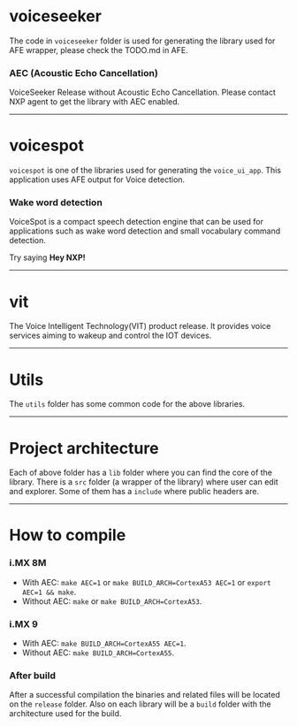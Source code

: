 # voiceseeker
 
The code in `voiceseeker` folder is used for generating the
library used for AFE wrapper, please check the TODO.md in AFE.

### AEC (Acoustic Echo Cancellation)

VoiceSeeker Release without Acoustic Echo Cancellation. Please contact NXP
agent to get the library with AEC enabled.

---

# voicespot

`voicespot` is one of the libraries used for generating the `voice_ui_app`.
This application uses AFE output for Voice detection.
 
### Wake word detection

VoiceSpot is a compact speech detection engine that can be used for
applications such as wake word detection and small vocabulary command
detection.

Try saying **Hey NXP!**

---

# vit

The Voice Intelligent Technology(VIT) product release. It provides
voice services aiming to wakeup and control the IOT devices.

---

# Utils
The `utils` folder has some common code for the above libraries.

---

# Project architecture

Each of above folder has a `lib` folder where you can find the core of the
library. There is a `src` folder (a wrapper of the library) where user can edit
and explorer. Some of them has a `include` where public headers are.

---

# How to compile

### i.MX 8M
* With AEC: `make AEC=1` or `make BUILD_ARCH=CortexA53 AEC=1` or `export AEC=1 && make`.
* Without AEC: `make` or `make BUILD_ARCH=CortexA53`.

### i.MX 9
* With AEC: `make BUILD_ARCH=CortexA55 AEC=1`.
* Without AEC: `make BUILD_ARCH=CortexA55`.

### After build
After a successful compilation the binaries and related files will be located
on the `release` folder. Also on each library will be a `build` folder with the
architecture used for the build.
